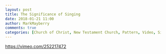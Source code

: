 ```yaml
---
layout: post
title: The Significance of Singing
date: 2018-01-21 11:00
author: MarkMayberry
comments: true
categories: [Church of Christ, New Testament Church, Pattern, Video, Singing, Worship]
---
```

https://vimeo.com/252217472
